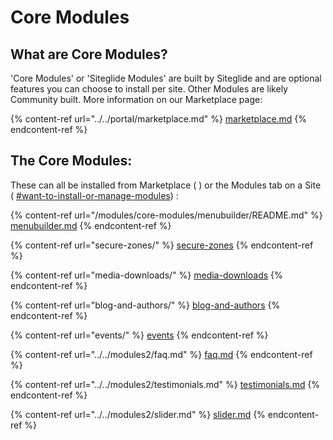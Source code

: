 # Core Modules

## What are Core Modules?

'Core Modules' or 'Siteglide Modules' are built by Siteglide and are optional features you can choose to install per site. Other Modules are likely Community built. More information on our Marketplace page:

{% content-ref url="../../portal/marketplace.md" %}
[marketplace.md](../../portal/marketplace.md)
{% endcontent-ref %}

## The Core Modules:

These can all be installed from Marketplace ( ) or the Modules tab on a Site ( [#want-to-install-or-manage-modules](../../portal/sites/#want-to-install-or-manage-modules "mention")) :&#x20;

{% content-ref url="/modules/core-modules/menubuilder/README.md" %}
[menubuilder.md](/modules/core-modules/menubuilder/README.md)
{% endcontent-ref %}

{% content-ref url="secure-zones/" %}
[secure-zones](secure-zones/)
{% endcontent-ref %}

{% content-ref url="media-downloads/" %}
[media-downloads](media-downloads/)
{% endcontent-ref %}

{% content-ref url="blog-and-authors/" %}
[blog-and-authors](blog-and-authors/)
{% endcontent-ref %}

{% content-ref url="events/" %}
[events](events/)
{% endcontent-ref %}

{% content-ref url="../../modules2/faq.md" %}
[faq.md](../../modules2/faq.md)
{% endcontent-ref %}

{% content-ref url="../../modules2/testimonials.md" %}
[testimonials.md](../../modules2/testimonials.md)
{% endcontent-ref %}

{% content-ref url="../../modules2/slider.md" %}
[slider.md](../../modules2/slider.md)
{% endcontent-ref %}
